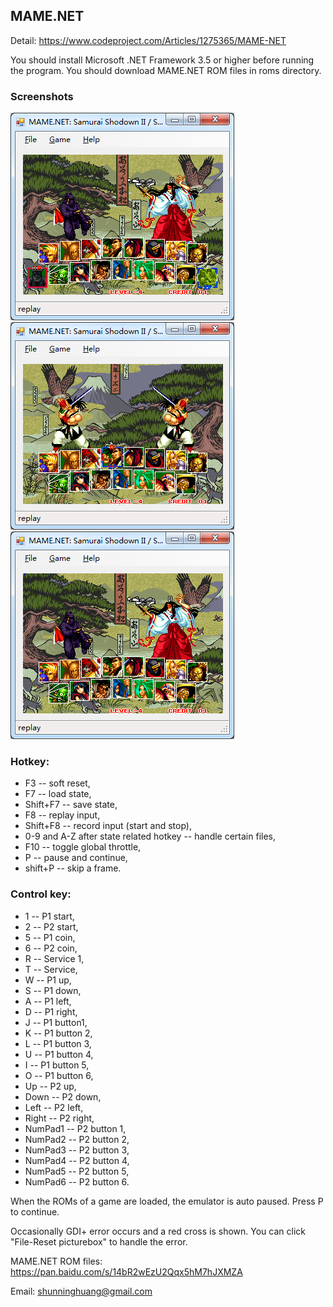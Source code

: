 ## MAME.NET

Detail: https://www.codeproject.com/Articles/1275365/MAME-NET

You should install Microsoft .NET Framework 3.5 or higher before running the program. You should download MAME.NET ROM files in roms directory.

### Screenshots

![sh01](screenshots/sh01.png) ![sh02](screenshots/sh02.png) ![sh04](screenshots/sh04.png)

### Hotkey: 

- F3 -- soft reset,
- F7 -- load state,
- Shift+F7 -- save state,
- F8 -- replay input,
- Shift+F8 -- record input (start and stop),
- 0-9 and A-Z after state related hotkey -- handle certain files,
- F10 -- toggle global throttle,
- P -- pause and continue,
- shift+P -- skip a frame.

### Control key:

- 1 -- P1 start,
- 2 -- P2 start,
- 5 -- P1 coin,
- 6 -- P2 coin,
- R -- Service 1,
- T -- Service,
- W -- P1 up,
- S -- P1 down,
- A -- P1 left,
- D -- P1 right,
- J -- P1 button1,
- K -- P1 button 2,
- L -- P1 button 3,
- U -- P1 button 4,
- I -- P1 button 5,
- O -- P1 button 6,
- Up -- P2 up,
- Down -- P2 down,
- Left -- P2 left,
- Right -- P2 right,
- NumPad1 -- P2 button 1,
- NumPad2 -- P2 button 2,
- NumPad3 -- P2 button 3,
- NumPad4 -- P2 button 4,
- NumPad5 -- P2 button 5,
- NumPad6 -- P2 button 6.

When the ROMs of a game are loaded, the emulator is auto paused. Press P to continue.

Occasionally GDI+ error occurs and a red cross is shown. You can click "File-Reset picturebox" to handle the error.

MAME.NET ROM files: https://pan.baidu.com/s/14bR2wEzU2Qqx5hM7hJXMZA

Email: shunninghuang@gmail.com
